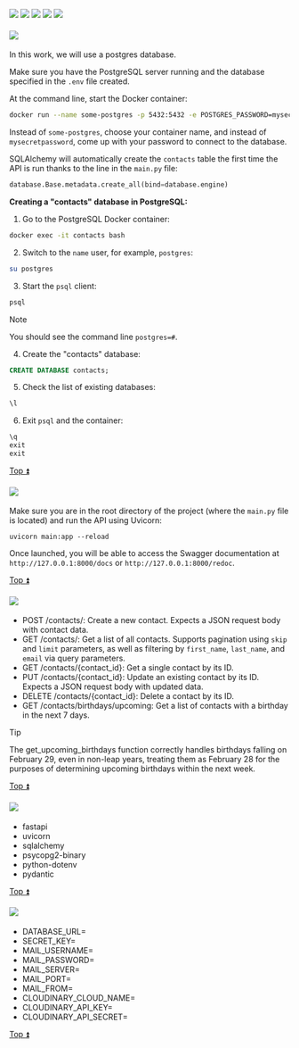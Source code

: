 <a id="top"></a>

<a href="#1"><img src="https://img.shields.io/badge/Creating and connecting to a database-512BD4?style=for-the-badge"/></a> <a href="#2"><img src="https://img.shields.io/badge/Run API-ECD53F?style=for-the-badge"/></a> <a href="#3"><img src="https://img.shields.io/badge/API Functionality Overview-007054?style=for-the-badge"/></a> <a href="#4"><img src="https://img.shields.io/badge/Packages-A9225C?style=for-the-badge"/></a>
<a href="#5"><img src="https://img.shields.io/badge/File .env-18AEFF?style=for-the-badge"/></a>

<a id="1"></a>

#### <img src="https://img.shields.io/badge/1. Creating and connecting to a database-512BD4?style=for-the-badge"/>
In this work, we will use a postgres database.

Make sure you have the PostgreSQL server running and the database specified in the `.env` file created.

At the command line, start the Docker container:

```bash
docker run --name some-postgres -p 5432:5432 -e POSTGRES_PASSWORD=mysecretpassword -d postgres
```
Instead of `some-postgres`, choose your container name, and instead of `mysecretpassword`, come up with your password to connect to the database.

SQLAlchemy will automatically create the `contacts` table the first time the API is run thanks to the line in the `main.py` file:
```python
database.Base.metadata.create_all(bind=database.engine)
```
**Creating a "contacts" database in PostgreSQL:**
1. Go to the PostgreSQL Docker container:
```bash
docker exec -it contacts bash
```
2. Switch to the `name` user, for example, `postgres`:
```bash
su postgres
```
3. Start the `psql` client:
```bash
psql
```
>[!note]
>You should see the command line `postgres=#`.
4. Create the "contacts" database:
```sql
CREATE DATABASE contacts;
```
5. Check the list of existing databases:
```sql
\l
```
6. Exit `psql` and the container:
```sql
\q
exit
exit
```

[Top :arrow_double_up:](#top)

<a id="2"></a>

#### <img src="https://img.shields.io/badge/2. Run API-ECD53F?style=for-the-badge"/>
Make sure you are in the root directory of the project (where the `main.py` file is located) and run the API using Uvicorn:
```
uvicorn main:app --reload
```
Once launched, you will be able to access the Swagger documentation at `http://127.0.0.1:8000/docs` or `http://127.0.0.1:8000/redoc`.

[Top :arrow_double_up:](#top)

<a id="3"></a>

#### <img src="https://img.shields.io/badge/3. API Functionality Overview-007054?style=for-the-badge"/>
- POST /contacts/: Create a new contact. Expects a JSON request body with contact data.
- GET /contacts/: Get a list of all contacts. Supports pagination using `skip` and `limit` parameters, as well as filtering by `first_name`, `last_name`, and `email` via query parameters.
- GET /contacts/{contact_id}: Get a single contact by its ID.
- PUT /contacts/{contact_id}: Update an existing contact by its ID. Expects a JSON request body with updated data.
- DELETE /contacts/{contact_id}: Delete a contact by its ID.
- GET /contacts/birthdays/upcoming: Get a list of contacts with a birthday in the next 7 days.

>[!Tip]
>The get_upcoming_birthdays function correctly handles birthdays falling on February 29, even in non-leap years, treating them as February 28 for the purposes of determining upcoming birthdays within the next week.

[Top :arrow_double_up:](#top)

<a id="4"></a>

#### <img src="https://img.shields.io/badge/4. Packages-A9225C?style=for-the-badge"/>
- fastapi
- uvicorn
- sqlalchemy
- psycopg2-binary
- python-dotenv
- pydantic

[Top :arrow_double_up:](#top)

<a id="5"></a>

#### <img src="https://img.shields.io/badge/4. File .env-18AEFF?style=for-the-badge"/>

- DATABASE_URL=
- SECRET_KEY=
- MAIL_USERNAME=
- MAIL_PASSWORD=
- MAIL_SERVER=
- MAIL_PORT=
- MAIL_FROM=
- CLOUDINARY_CLOUD_NAME=
- CLOUDINARY_API_KEY=
- CLOUDINARY_API_SECRET=

[Top :arrow_double_up:](#top)

